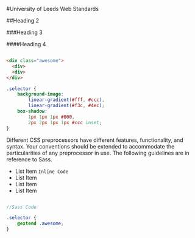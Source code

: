 #University of Leeds Web Standards

##Heading 2

###Heading 3

####Heading 4

```html

<div class="awesome">
  <div>
  <div>
</div>

```

```css
.selector {
    background-image:
        linear-gradient(#fff, #ccc),
        linear-gradient(#f3c, #4ec);
    box-shadow:
        1px 1px 1px #000,
        2px 2px 1px 1px #ccc inset;
}
```

Different CSS preprocessors have different features, functionality, and syntax.
Your conventions should be extended to accommodate the particularities of any
preprocessor in use. The following guidelines are in reference to Sass.

* List Item `Inline Code`
* List Item
* List Item
* List Item
  
```scss

//Sass Code

.selector {
    @extend .awesome;
}

```
